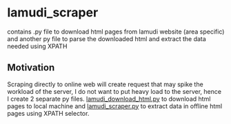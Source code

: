 # lamudi_scraper
contains .py file to download html pages from lamudi website (area specific) and another py file to parse the downloaded html and extract the data needed using XPATH

## Motivation
Scraping directly to online web will create request that may spike the workload of the server, I do not want to put heavy load to the server, hence I create 2 separate py files. [lamudi_download_html.py](https://github.com/brian-novp/lamudi_scraper/blob/main/lamudi_download_html.py) to download html pages to local machine and [lamudi_scraper.py](https://github.com/brian-novp/lamudi_scraper/blob/main/lamudi_scraper.py) to extract data in offline html pages using XPATH selector.
